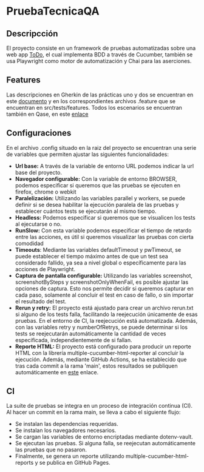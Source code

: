 # PruebaTecnicaQA

## Descripcción
El proyecto consiste en un framework de pruebas automatizadas sobre una web app [ToDo](https://todomvc.com/examples/vue/),
el cual implementa BDD a través de Cucumber, también se usa Playwright como motor de automatización y Chai para las aserciones.


## Features
Las descripciones en Gherkin de las prácticas uno y dos se encuentran en este [documento](features.md) y en los correspondientes archivos
.feature que se encuentran en src/tests/features. Todos los escenarios se encuentran también en Qase, en este [enlace](https://app.qase.io/project/PC)

## Configuraciones
En el archivo .config situado en la raiz del proyecto se encuentran una serie de variables que permiten ajustar las siguientes funcionalidades:

* **Url base:** A través de la variable de entorno URL podemos indicar la url base del proyecto.
* **Navegador configurable:** Con la variable de entorno BROWSER, podemos especificar si queremos que las pruebas se ejecuten en firefox, chrome o webkit
* **Paralelización:** Utilizando las variables parallel y workers, se puede definir si se desea habilitar la ejecución paralela de las pruebas y establecer cuántos tests se ejecutarán al mismo tiempo.
* **Headless:** Podemos especificar si queremos que se visualicen los tests al ejecutarse o no.
* **RunSlow:** Con esta variable podemos especificar el tiempo de retardo entre las acciones, es útil si queremos visualizar las pruebas con cierta comodidad
* **Timeouts**: Mediante las variables defaultTimeout y pwTimeout, se puede establecer el tiempo máximo antes de que un test sea considerado fallido, ya sea a nivel global o específicamente para las acciones de Playwright.
* **Captura de pantalla configurable:** Utilizando las variables screenshot, screenshotBySteps y screenshotOnlyWhenFail, es posible ajustar las opciones de captura. Esto nos permite decidir si queremos capturar en cada paso, solamente al concluir el test en caso de fallo, o sin importar el resultado del test.
* **Rerun y retry:** El proyecto está ajustado para crear un archivo rerun.txt si alguno de los tests falla, facilitando la reejecución únicamente de esas pruebas. En el entorno de CI, la reejecución está automatizada. Además, con las variables retry y numberOfRetrys, se puede determinar si los tests se reejecutarán automáticamente la cantidad de veces especificada, independientemente de si fallan.
* **Reporte HTML:** El proyecto está configurado para producir un reporte HTML con la librería multiple-cucumber-html-reporter al concluir la ejecución. Además, mediante GitHub Actions, se ha establecido que tras cada commit a la rama 'main', estos resultados se publiquen automáticamente en [este](https://xn0-mm.github.io/pruebaTecnicaQA/) enlace.

## CI
La suite de pruebas se integra en un proceso de integración continua (CI). Al hacer un commit en la rama main, se lleva a cabo el siguiente flujo:

* Se instalan las dependencias requeridas.
* Se instalan los navegadores necesarios.
* Se cargan las variables de entorno encriptadas mediante dotenv-vault.
* Se ejecutan las pruebas. Si alguna falla, se reejecutan automáticamente las pruebas que no pasaron.
* Finalmente, se genera un reporte utilizando multiple-cucumber-html-reports y se publica en GitHub Pages.




